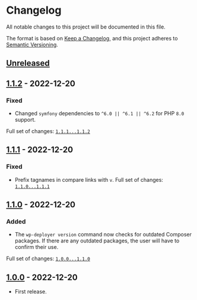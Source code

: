 # Changelog

All notable changes to this project will be documented in this file.

The format is based on [Keep a Changelog](https://keepachangelog.com/en/1.0.0/),
and this project adheres to [Semantic Versioning](https://semver.org/spec/v2.0.0.html).

## [Unreleased]

## [1.1.2] - 2022-12-20
### Fixed

- Changed `symfony` dependencies to `^6.0 || ^6.1 || ^6.2` for PHP `8.0` support.

Full set of changes: [`1.1.1...1.1.2`][1.1.2]

[1.1.2]: https://github.com/pronamic/wp-deployer/compare/v1.1.1...v1.1.2

## [1.1.1] - 2022-12-20
### Fixed

- Prefix tagnames in compare links with `v`.
Full set of changes: [`1.1.0...1.1.1`][1.1.1]

[1.1.1]: https://github.com/pronamic/wp-deployer/compare/v1.1.0...v1.1.1

## [1.1.0] - 2022-12-20
### Added

- The `wp-deployer version` command now checks for outdated Composer packages. If there are any outdated packages, the user will have to confirm their use.

Full set of changes: [`1.0.0...1.1.0`][1.1.0]

[1.1.0]: https://github.com/pronamic/wp-deployer/compare/v1.0.0...v1.1.0

## [1.0.0] - 2022-12-20

- First release.

[unreleased]: https://github.com/pronamic/wp-deployer/compare/v1.0.0...HEAD
[1.0.0]: https://github.com/pronamic/wp-deployer/releases/tag/v1.0.0
